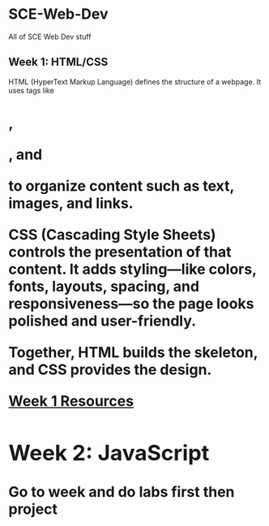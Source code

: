 # SCE-Web-Dev
All of SCE Web Dev stuff

## Week 1: HTML/CSS
HTML (HyperText Markup Language) defines the structure of a webpage. It uses tags like <h1>, <p>, and <div> to organize content such as text, images, and links.

CSS (Cascading Style Sheets) controls the presentation of that content. It adds styling—like colors, fonts, layouts, spacing, and responsiveness—so the page looks polished and user-friendly.

Together, HTML builds the skeleton, and CSS provides the design.

[Week 1 Resources](https://github.com/iOliver678/SCE-Web-Dev/tree/main/week1)

## Week 2: JavaScript


Go to week and do labs first then project

